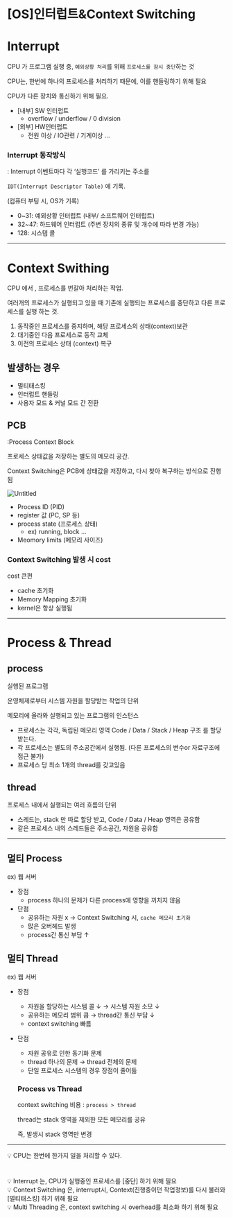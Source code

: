 # [OS]인터럽트&Context Switching

# Interrupt

CPU 가 프로그램 실행 중, `예외상황 처리`를 위해  `프로세스를 잠시 중단`하는 것 

CPU는, 한번에 하나의 프로세스를 처리하기 때문에, 이를 핸들링하기 위해 필요 

CPU가 다른 장치와 통신하기 위해 필요. 

- [내부] SW 인터럽트
    - overflow / underflow / 0 division
- [외부] HW인터럽트
    - 전원 이상 / IO관련 / 기계이상 ...

### Interrupt 동작방식

: Interrupt 이벤트마다 각 ‘실행코드’ 를 가리키는 주소를 

  `IDT(Interrupt Descriptor Table)` 에 기록.

  (컴퓨터 부팅 시, OS가 기록)

- 0~31: 예외상황 인터럽트 (내부/ 소프트웨어 인터럽트)
- 32~47: 하드웨어 인터럽트 (주변 장치의 종류 및 개수에 따라 변경 가능)
- 128: 시스템 콜

---

# Context Swithing

CPU 에서 , 프로세스를 번갈아 처리하는 작업.

여러개의 프로세스가 실행되고 있을 때 기존에 실행되는 프로세스를 중단하고 다른 프로세스를 실행 하는 것.

1. 동작중인 프로세스를 중지하며, 해당 프로세스의 상태(context)보관
2. 대기중인 다음 프로세스로 동작 교체 
3. 이전의 프로세스 상태 (context) 복구

## 발생하는 경우

- 멀티태스킹
- 인터럽트 핸들링
- 사용자 모드 & 커널 모드 간 전환

## PCB

 :Process Context Block 

 프로세스 상태값을 저장하는 별도의 메모리 공간. 

 Context Switching은 PCB에 상태값을 저장하고, 다시 찾아 복구하는 방식으로 진행됨

![Untitled](https://user-images.githubusercontent.com/67628725/164216525-d492ae77-f3dd-48d4-899f-98e3fc4a9553.png)

- Process ID (PID)
- register 값 (PC, SP 등)
- process state (프로세스 상태)
    - ex) running, block ...
- Meomory limits (메모리 사이즈)

### Context Switching 발생 시 cost

cost 큰편 

- cache 초기화
- Memory Mapping 초기화
- kernel은 항상 실행됨

---

# Process & Thread

## process

실행된 프로그램

 운영체제로부터 시스템 자원을 할당받는 작업의 단위 

 메모리에 올라와 실행되고 있는 프로그램의 인스턴스 

- 프로세스는 각각, 독립된 메모리 영역 Code / Data / Stack / Heap 구조 를 할당받는다.
- 각 프로세스는 별도의 주소공간에서 실행됨. (다른 프로세스의 변수or 자료구조에 접근 불가)
- 프로세스 당 최소 1개의 thread를 갖고있음

## thread

프로세스 내에서 실행되는 여러 흐름의 단위 

- 스레드는, stack 만 따로 할당 받고, Code / Data / Heap 영역은 공유함
- 같은 프로세스 내의 스레드들은 주소공간, 자원을 공유함

---

## 멀티 Process

ex) 웹 서버

- 장점
    - process 하나의 문제가 다른 process에 영향을 끼치지 않음
- 단점
    - 공유하는 자원 x  → Context Switching 시,  `cache 메모리 초기화`
    - 많은 오버헤드 발생
    - process간 통신 부담 ↑

## 멀티 Thread

 ex) 웹 서버

- 장점
    - 자원을 할당하는 시스템 콜 ↓   → 시스템 자원 소모  ↓
    - 공유하는 메모리 범위 큼 →  thread간 통신 부담 ↓
    - context switching 빠름
- 단점
    - 자원 공유로 인한 동기화 문제
    - thread 하나의 문제 → thread 전체의 문제
    - 단일 프로세스 시스템의 경우 장점이 줄어듦
    
    ### Process vs Thread
    
    context switching 비용 : `process > thread`
    
     thread는 stack 영역을 제외한 모든 메모리를 공유 
    
     즉, 발생시 stack 영역만 변경 
    

---


💡 CPU는 한번에 한가지 일을 처리할 수 있다.  
#


<aside>
💡 Interrupt 는, CPU가 실행중인 프로세스를 [중단] 하기 위해 필요  
</aside>  


<aside>
💡 Context Switching 은, interrupt시, Context(진행중이던 작업정보)를 다시 불러와 [멀티태스킹] 하기 위해 필요  
</aside>  


<aside>
💡 Multi Threading 은, context switching 시 overhead를 최소화 하기 위해 필요  
</aside>  


